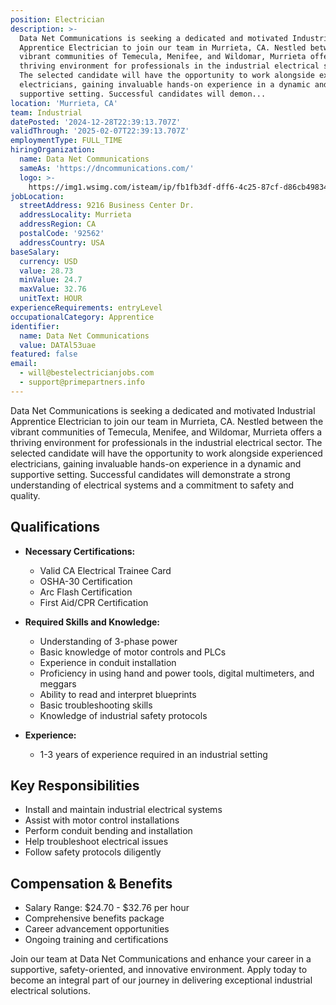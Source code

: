 ```yaml
---
position: Electrician
description: >-
  Data Net Communications is seeking a dedicated and motivated Industrial
  Apprentice Electrician to join our team in Murrieta, CA. Nestled between the
  vibrant communities of Temecula, Menifee, and Wildomar, Murrieta offers a
  thriving environment for professionals in the industrial electrical sector.
  The selected candidate will have the opportunity to work alongside experienced
  electricians, gaining invaluable hands-on experience in a dynamic and
  supportive setting. Successful candidates will demon...
location: 'Murrieta, CA'
team: Industrial
datePosted: '2024-12-28T22:39:13.707Z'
validThrough: '2025-02-07T22:39:13.707Z'
employmentType: FULL_TIME
hiringOrganization:
  name: Data Net Communications
  sameAs: 'https://dncommunications.com/'
  logo: >-
    https://img1.wsimg.com/isteam/ip/fb1fb3df-dff6-4c25-87cf-d86cb49834bd/logo/6a33dad7-451e-4204-ae39-ec25122c905e.jpg/:/rs=h:125
jobLocation:
  streetAddress: 9216 Business Center Dr.
  addressLocality: Murrieta
  addressRegion: CA
  postalCode: '92562'
  addressCountry: USA
baseSalary:
  currency: USD
  value: 28.73
  minValue: 24.7
  maxValue: 32.76
  unitText: HOUR
experienceRequirements: entryLevel
occupationalCategory: Apprentice
identifier:
  name: Data Net Communications
  value: DATAl53uae
featured: false
email:
  - will@bestelectricianjobs.com
  - support@primepartners.info
---
```




Data Net Communications is seeking a dedicated and motivated Industrial Apprentice Electrician to join our team in Murrieta, CA. Nestled between the vibrant communities of Temecula, Menifee, and Wildomar, Murrieta offers a thriving environment for professionals in the industrial electrical sector. The selected candidate will have the opportunity to work alongside experienced electricians, gaining invaluable hands-on experience in a dynamic and supportive setting. Successful candidates will demonstrate a strong understanding of electrical systems and a commitment to safety and quality.

## Qualifications

- **Necessary Certifications:**
  - Valid CA Electrical Trainee Card
  - OSHA-30 Certification
  - Arc Flash Certification
  - First Aid/CPR Certification

- **Required Skills and Knowledge:**
  - Understanding of 3-phase power
  - Basic knowledge of motor controls and PLCs
  - Experience in conduit installation
  - Proficiency in using hand and power tools, digital multimeters, and meggars
  - Ability to read and interpret blueprints
  - Basic troubleshooting skills
  - Knowledge of industrial safety protocols

- **Experience:**
  - 1-3 years of experience required in an industrial setting

## Key Responsibilities

- Install and maintain industrial electrical systems
- Assist with motor control installations
- Perform conduit bending and installation
- Help troubleshoot electrical issues
- Follow safety protocols diligently

## Compensation & Benefits

- Salary Range: $24.70 - $32.76 per hour
- Comprehensive benefits package
- Career advancement opportunities
- Ongoing training and certifications

Join our team at Data Net Communications and enhance your career in a supportive, safety-oriented, and innovative environment. Apply today to become an integral part of our journey in delivering exceptional industrial electrical solutions.
